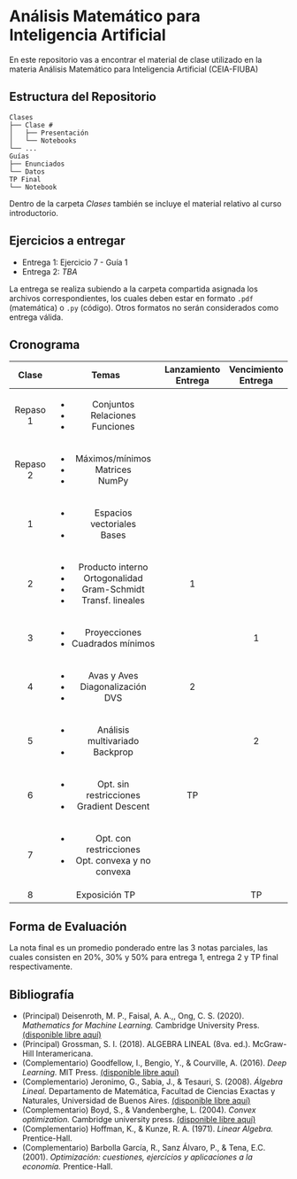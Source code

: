 # Análisis Matemático para Inteligencia Artificial
En este repositorio vas a encontrar el material de clase utilizado en la materia Análisis Matemático para Inteligencia Artificial (CEIA-FIUBA)


## Estructura del Repositorio

```
Clases
├── Clase #
│   ├── Presentación
│   └── Notebooks
└── ...
Guías
├── Enunciados
└── Datos
TP Final
└── Notebook
```

Dentro de la carpeta *Clases* también se incluye el material relativo al curso introductorio.


## Ejercicios a entregar

* Entrega 1: Ejercicio 7 - Guía 1
* Entrega 2: *TBA*

La entrega se realiza subiendo a la carpeta compartida asignada los archivos correspondientes, los cuales deben estar en formato `.pdf` (matemática) o `.py` (código). Otros formatos no serán considerados como entrega válida.


## Cronograma

Clase | Temas | Lanzamiento<br />Entrega | Vencimiento<br />Entrega
:---: | :---: | :---: | :---:
Repaso 1 | <ul><li>Conjuntos</li><li>Relaciones</li><li>Funciones</li></ul>| | 
Repaso 2 | <ul><li>Máximos/mínimos</li><li>Matrices</li><li>NumPy</li></ul> | |
1 | <ul><li>Espacios vectoriales</li><li>Bases</li></ul> |  | 
2 | <ul><li>Producto interno</li><li>Ortogonalidad</li><li>Gram-Schmidt</li><li>Transf. lineales</li></ul> | 1 |
3 | <ul><li>Proyecciones</li><li>Cuadrados mínimos</li></ul> |  | 1
4 | <ul><li>Avas y Aves</li><li>Diagonalización</li><li>DVS</li></ul> | 2 | 
5 | <ul><li>Análisis multivariado</li><li>Backprop</li></ul> |  | 2
6 | <ul><li>Opt. sin restricciones</li><li>Gradient Descent</li></ul> | TP |
7 | <ul><li>Opt. con restricciones</li><li>Opt. convexa y no convexa</li></ul> | | 
8 | Exposición TP | | TP


## Forma de Evaluación

La nota final es un promedio ponderado entre las 3 notas parciales, las cuales consisten en 20%, 30% y 50% para entrega 1, entrega 2 y TP final respectivamente.


## Bibliografía

* (Principal)  Deisenroth, M. P., Faisal, A. A.,, Ong, C. S. (2020). *Mathematics for Machine Learning.* Cambridge University Press. [(disponible libre aquí)](https://mml-book.com/)
* (Principal) Grossman, S. I. (2018). ALGEBRA LINEAL (8va. ed.). McGraw-Hill Interamericana.
* (Complementario) Goodfellow, I., Bengio, Y., & Courville, A. (2016). *Deep Learning.* MIT Press. [(disponible libre aquí)](https://www.deeplearningbook.org/)
* (Complementario) Jeronimo, G., Sabia, J., & Tesauri, S. (2008). *Álgebra Lineal.* Departamento de Matemática, Facultad de Ciencias Exactas y Naturales, Universidad de Buenos Aires. [(disponible libre aquí)](http://mate.dm.uba.ar/~jeronimo/algebra_lineal/AlgebraLineal.pdf)
* (Complementario) Boyd, S., & Vandenberghe, L. (2004). *Convex optimization.* Cambridge university press.
[(disponible libre aquí)](https://web.stanford.edu/~boyd/cvxbook/)
* (Complementario) Hoffman, K., & Kunze, R. A. (1971). *Linear Algebra.* Prentice-Hall.
* (Complementario) Barbolla García, R., Sanz Álvaro, P., & Tena, E.C. (2001). *Optimización: cuestiones, ejercicios y aplicaciones a la economía.* Prentice-Hall.
